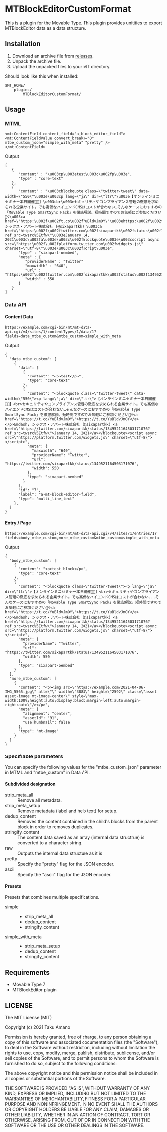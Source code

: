 # MTBlockEditorCustomFormat

This is a plugin for the Movable Type.
This plugin provides unitities to export MTBlockEditor data as a data structure.

## Installation

1. Download an archive file from [releases](https://github.com/usualoma/mt-plugin-MTBlockEditorCustomFormat/releases).
1. Unpack the archive file.
1. Upload the unpacked files to your MT directory.

Should look like this when installed:

    $MT_HOME/
        plugins/
            MTBlockEditorCustomFormat/

## Usage

### MTML

```mtml
<mt:ContentField content_field="a_block_editor_field">
<mt:ContentFieldValue convert_breaks="0" mtbe_custom_json="simple_with_meta","pretty" />
</mt:ContentField>
```

Output

```
[
   {
      "content" : "\u003cp\u003etest\u003c\u002fp\u003e",
      "type" : "core-text"
   },
   {
      "content" : "\u003cblockquote class=\"twitter-tweet\" data-width=\"550\"\u003e\u003cp lang=\"ja\" dir=\"ltr\"\u003e【オンラインミニセミナー本日開催👩‍💻】\u003cbr\u003eセキュリティやコンプライアンス管理の徹底を求められる企業サイト。でも高価なハイエンドCMSはコストが合わない…そんなケースにおすすめの「Movable Type SmartSync Pack」を徹底解説。短時間ですのでお気軽にご参加ください💁‍♀️\u003ca href=\"https:\u002f\u002ft.co\u002fYuBldvJmOY\"\u003ehttps:\u002f\u002ft.co\u002fYuBldvJmOY\u003c\u002fa\u003e\u003c\u002fp\u003e&mdash; シックス・アパート株式会社 (@sixapartkk) \u003ca href=\"https:\u002f\u002ftwitter.com\u002fsixapartkk\u002fstatus\u002f1349521164503171076?ref_src=twsrc%5Etfw\"\u003eJanuary 14, 2021\u003c\u002fa\u003e\u003c\u002fblockquote\u003e\u003cscript async src=\"https:\u002f\u002fplatform.twitter.com\u002fwidgets.js\" charset=\"utf-8\"\u003e\u003c\u002fscript\u003e",
      "type" : "sixapart-oembed",
      "meta" : {
         "providerName" : "Twitter",
         "maxwidth" : "640",
         "url" : "https:\u002f\u002ftwitter.com\u002fsixapartkk\u002fstatus\u002f1349521164503171076",
         "width" : 550
      }
   }
]
```

### Data API

#### Content Data

```
https://example.com/cgi-bin/mt/mt-data-api.cgi/v4/sites/1/contentTypes/1/data/1?fields=data_mtbe_custom&mtbe_custom=simple_with_meta
```

Output

```
{
  "data_mtbe_custom": [
    {
      "data": [
        {
          "content": "<p>test</p>",
          "type": "core-text"
        },
        {
          "content": "<blockquote class=\"twitter-tweet\" data-width=\"550\"><p lang=\"ja\" dir=\"ltr\">【オンラインミニセミナー本日開催👩‍💻】<br>セキュリティやコンプライアンス管理の徹底を求められる企業サイト。でも高価なハイエンドCMSはコストが合わない…そんなケースにおすすめの「Movable Type SmartSync Pack」を徹底解説。短時間ですのでお気軽にご参加ください💁‍♀️<a href=\"https://t.co/YuBldvJmOY\">https://t.co/YuBldvJmOY</a></p>&mdash; シックス・アパート株式会社 (@sixapartkk) <a href=\"https://twitter.com/sixapartkk/status/1349521164503171076?ref_src=twsrc%5Etfw\">January 14, 2021</a></blockquote><script async src=\"https://platform.twitter.com/widgets.js\" charset=\"utf-8\"></script>",
          "meta": {
            "maxwidth": "640",
            "providerName": "Twitter",
            "url": "https://twitter.com/sixapartkk/status/1349521164503171076",
            "width": 550
          },
          "type": "sixapart-oembed"
        }
      ],
      "id": "7",
      "label": "a-mt-block-editor-field",
      "type": "multi_line_text"
    },
  ]
}
```

#### Entry / Page

```
https://example.com/cgi-bin/mt/mt-data-api.cgi/v4/sites/1/entries/1?fields=body_mtbe_custom,more_mtbe_custom&mtbe_custom=simple_with_meta
```

Output

```
{
  "body_mtbe_custom": [
    {
      "content": "<p>test block</p>",
      "type": "core-text"
    },
    {
      "content": "<blockquote class=\"twitter-tweet\"><p lang=\"ja\" dir=\"ltr\">【オンラインミニセミナー本日開催👩‍💻】<br>セキュリティやコンプライアンス管理の徹底を求められる企業サイト。でも高価なハイエンドCMSはコストが合わない...そんなケースにおすすめの「Movable Type SmartSync Pack」を徹底解説。短時間ですのでお気軽にご参加ください💁‍♀️<a href=\"https://t.co/YuBldvJmOY\">https://t.co/YuBldvJmOY</a></p>&mdash; シックス・アパート株式会社 (@sixapartkk) <a href=\"https://twitter.com/sixapartkk/status/1349521164503171076?ref_src=twsrc%5Etfw\">January 14, 2021</a></blockquote><script async src=\"https://platform.twitter.com/widgets.js\" charset=\"utf-8\"></script>",
      "meta": {
        "providerName": "Twitter",
        "url": "https://twitter.com/sixapartkk/status/1349521164503171076",
        "width": 550
      },
      "type": "sixapart-oembed"
    }
  ],
  "more_mtbe_custom": [
    {
      "content": "<p><img src=\"https://example.com/2021-04-06-IMG_5565.jpg\" alt=\"\" width=\"3888\" height=\"2592\" class=\"asset asset-image mt-image-center\" style=\"max-width:100%;height:auto;display:block;margin-left:auto;margin-right:auto\"/></p>",
      "meta": {
        "alignment": "center",
        "assetId": "91",
        "useThumbnail": false
      },
      "type": "mt-image"
    }
  ]
}
```

### Specifiable parameters

You can specify the following values for the "mtbe_custom_json" parameter in MTML and "mtbe_custom" in Data API.

#### Subdivided designation

<dl>

<dt>strip_meta_all</dt>
<dd>Remove all metadata.</dd>

<dt>strip_meta_setup</dt>
<dd>Remove metadata (label and help text) for setup.</dd>

<dt>dedup_content</dt>
<dd>Removes the content contained in the child's blocks from the parent block in order to removes duplicates.</dd>

<dt>stringify_content</dt>
<dd>The content data saved as an array (internal data structrue) is converted to a character string.</dd>

<dt>raw</dt>
<dd>Outputs the internal data structure as it is</dd>

<dt>pretty</dt>
<dd>Specify the "pretty" flag for the JSON encoder.</dd>

<dt>ascii</dt>
<dd>Specify the "ascii" flag for the JSON encoder.</dd>

</dl>


#### Presets

Presets that combines multiple specifications.

<dl>

<dt>simple</dt>
<dd>
  <ul>
    <li>strip_meta_all</li>
    <li>dedup_content</li>
    <li>stringify_content</li>
  </ul>
</dd>

<dt>simple_with_meta</dt>
<dd>
  <ul>
    <li>strip_meta_setup</li>
    <li>dedup_content</li>
    <li>stringify_content</li>
  </ul>
</dd>

</dl>

## Requirements

* Movable Type 7
* MTBlockEditor plugin

## LICENSE

The MIT License (MIT)

Copyright (c) 2021 Taku Amano

Permission is hereby granted, free of charge, to any person obtaining a copy
of this software and associated documentation files (the "Software"), to deal
in the Software without restriction, including without limitation the rights
to use, copy, modify, merge, publish, distribute, sublicense, and/or sell
copies of the Software, and to permit persons to whom the Software is
furnished to do so, subject to the following conditions:

The above copyright notice and this permission notice shall be included in
all copies or substantial portions of the Software.

THE SOFTWARE IS PROVIDED "AS IS", WITHOUT WARRANTY OF ANY KIND, EXPRESS OR
IMPLIED, INCLUDING BUT NOT LIMITED TO THE WARRANTIES OF MERCHANTABILITY,
FITNESS FOR A PARTICULAR PURPOSE AND NONINFRINGEMENT. IN NO EVENT SHALL THE
AUTHORS OR COPYRIGHT HOLDERS BE LIABLE FOR ANY CLAIM, DAMAGES OR OTHER
LIABILITY, WHETHER IN AN ACTION OF CONTRACT, TORT OR OTHERWISE, ARISING FROM,
OUT OF OR IN CONNECTION WITH THE SOFTWARE OR THE USE OR OTHER DEALINGS IN
THE SOFTWARE.
